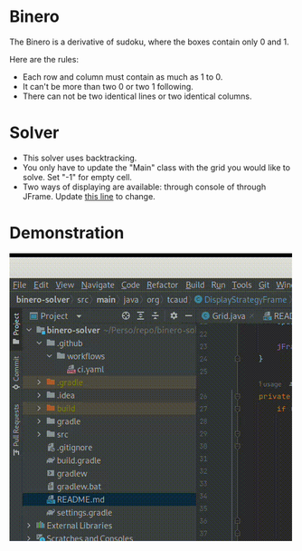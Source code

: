 # Binero

The Binero is a derivative of sudoku, where the boxes contain only 0 and 1.

Here are the rules:

- Each row and column must contain as much as 1 to 0.
- It can't be more than two 0 or two 1 following.
- There can not be two identical lines or two identical columns.

# Solver

- This solver uses backtracking.
- You only have to update the "Main" class with the grid you would like to solve. Set "-1" for empty cell.
- Two ways of displaying are available: through console of through JFrame.
  Update [this line](https://github.com/ThomasCaud/binero-solver/blob/87374b54e4ffea060e8574c8f2e2feb55dfa360a/src/main/java/org/tcaud/Grid.java#L10)
  to change.

# Demonstration

![Demonstration](doc/demonstration.gif)
